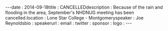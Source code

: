 ---﻿date : 2014-09-18title : CANCELLEDdescription : Because of the rain and flooding in the area, September's NHDNUG meeting has been cancelled.location : Lone Star College - Montgomeryspeaker : Joe  Reynoldsbio : speakerurl : email : twitter : sponsor : logo : ---